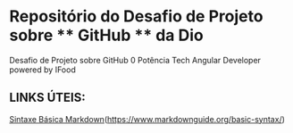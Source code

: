 # Repositório do Desafio de Projeto sobre ** GitHub ** da Dio
Desafio de Projeto sobre GitHub 0 Potência Tech Angular Developer powered by IFood

## LINKS ÚTEIS:
[Sintaxe Básica Markdown]()(https://www.markdownguide.org/basic-syntax/)
